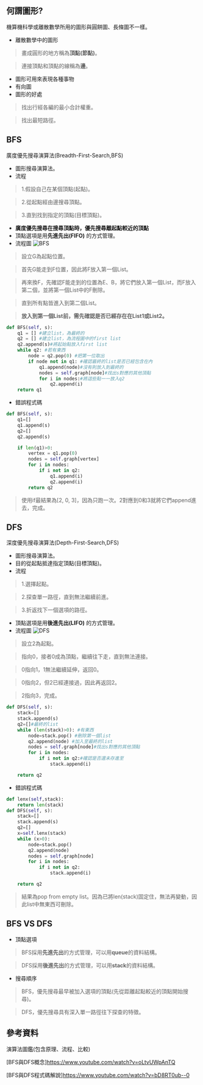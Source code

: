 ## 何謂圖形?
機算機科學或離散數學所用的圖形與圓餅圖、長條圖不一樣。
- 離散數學中的圖形
>畫成圓形的地方稱為**頂點(節點)**。

>連接頂點和頂點的線稱為**邊**。

- 圖形可用來表現各種事物
- 有向圖
- 圖形的好處
>找出行經各編的最小合計權重。

>找出最短路徑。
## BFS
廣度優先搜尋演算法(Breadth-First-Search,BFS)
- 圖形搜尋演算法。
- 流程
>1.假設自己在某個頂點(起點)。

>2.從起點經由邊搜尋頂點。

>3.直到找到指定的頂點(目標頂點)。

- **廣度優先搜尋在搜尋頂點時，優先搜尋離起點較近的頂點**
- 頂點選項是用**先進先出(FIFO)** 的方式管理。
- 流程圖
![BFS](https://github.com/tzuying0312/Learning-Code/blob/master/photo/BFS.jpg)
>設立G為起點位置。

>首先G能走到F位置，因此將F放入第一個List。

>再來換F，先確認F能走到的位置為E、B，將它們放入第一個List，而F放入第二個，並將第一個List中的F刪除。

>直到所有點皆進入到第二個List。

>**放入到第一個List前，需先確認是否已經存在在List1或List2。**

```python
def BFS(self, s):
    q1 = [] #建立list，為最終的
    q2 = [] #建立list，為流程圖中的first list
    q2.append(s)#將起始點放入first list
    while q2: #若有東西
        node = q2.pop(0) #把第一位取出
        if node not in q1: #確認最終的list是否已經包含在內
            q1.append(node)#沒有則放入到最終的
            nodes = self.graph[node]#找出s對應的其他頂點
            for i in nodes:#將這些點一一放入q2
                q2.append(i)
    return q1

```

- 錯誤程式碼
```python
def BFS(self, s):
    q1=[]
    q1.append(s)
    q2=[]
    q2.append(s)

    if len(q1)>0:
        vertex = q1.pop(0)
        nodes = self.graph[vertex]
        for i in nodes:
            if i not in q2:
                q1.append(i)
                q2.append(i)
        return q2
```
>使用if最結果為[2, 0, 3]，因為只跑一次。2對應到0和3就將它們append進去，完成。

## DFS
深度優先搜尋演算法(Depth-First-Search,DFS)
- 圖形搜尋演算法。
- 目的從起點抵達指定頂點(目標頂點)。
- 流程
>1.選擇起點。

>2.探查單一路徑，直到無法繼續前進。

>3.折返找下一個選項的路徑。

- 頂點選項是用**後進先出(LIFO)** 的方式管理。
- 流程圖
![DFS](https://github.com/tzuying0312/Learning-Code/blob/master/photo/DFS.jpg)

>設立2為起點。

>指向0，接者0成為頂點，繼續往下走，直到無法連接。

>0指向1，1無法繼續延伸，返回0。

>0指向2，但2已經連接過，因此再返回2。

>2指向3，完成。

```python
def DFS(self, s):
    stack=[] 
    stack.append(s)
    q2=[]#最終的list
    while (len(stack)>0): #有東西
        node=stack.pop() #刪除第一個list
        q2.append(node) #加入至最終的list
        nodes = self.graph[node]#找出s對應的其他頂點
        for i in nodes:
            if i not in q2:#確認是否還未存進至
                stack.append(i) 

    return q2
```

- 錯誤程式碼
```python
def lenx(self,stack):
    return len(stack)
def DFS(self, s):
    stack=[]
    stack.append(s)
    q2=[]
    x=self.lenx(stack)
    while (x>0):
        node=stack.pop()
        q2.append(node)
        nodes = self.graph[node]
        for i in nodes:
            if i not in q2:
                stack.append(i) 

    return q2
```
>結果為pop from empty list。因為已將len(stack)固定住，無法再變動，因此list中無東西可刪除。

## BFS VS DFS 
- 頂點選項
> BFS採用**先進先出**的方式管理，可以用**queue**的資料結構。

> DFS採用**後進先出**的方式管理，可以用**stack**的資料結構。

- 搜尋順序
> BFS，優先搜尋最早被加入選項的頂點(先從距離起點較近的頂點開始搜尋)。

> DFS，優先搜尋具有深入單一路徑往下探查的特徵。

## 參考資料
演算法圖鑑(包含原理、流程、比較)

[BFS與DFS概念]https://www.youtube.com/watch?v=oLtvUWpAnTQ

[BFS與DFS程式碼解說]https://www.youtube.com/watch?v=bD8RT0ub--0
